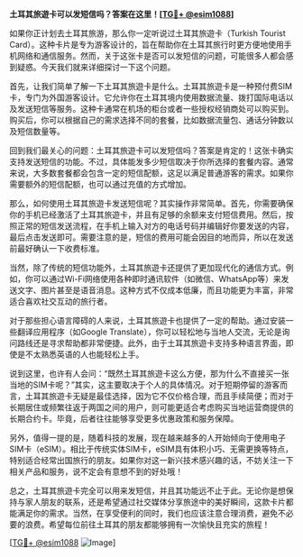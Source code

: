 **土耳其旅遊卡可以发短信吗？答案在这里！[[TG💪+ @esim1088](https://t.me/s/esim1088)]**

如果你正计划去土耳其旅游，那么你一定听说过土耳其旅遊卡（Turkish Tourist Card）。这种卡片是专为游客设计的，旨在帮助你在土耳其旅行时更方便地使用手机网络和通信服务。然而，关于这张卡是否可以发短信的问题，可能很多人都会感到疑惑。今天我们就来详细探讨一下这个问题。

首先，让我们简单了解一下土耳其旅遊卡是什么。土耳其旅遊卡是一种预付费SIM卡，专门为外国游客设计。它允许你在土耳其境内使用数据流量、拨打国际电话以及发送短信等服务。这种卡通常在机场的柜台或者一些授权经销商处可以购买到。购买后，你可以根据自己的需求选择不同的套餐，比如数据流量包、通话分钟数以及短信数量等。

回到我们最关心的问题：土耳其旅遊卡可以发短信吗？答案是肯定的！这张卡确实支持发送短信的功能。不过，具体能发多少短信取决于你所选择的套餐内容。通常来说，大多数套餐都会包含一定的短信配额，这足以满足普通游客的需求。如果你需要额外的短信配额，也可以通过充值的方式增加。

那么，如何使用土耳其旅遊卡发送短信呢？其实操作非常简单。首先，你需要确保你的手机已经激活了土耳其旅遊卡，并且有足够的余额来支付短信费用。然后，按照正常的短信发送流程，在手机上输入对方的电话号码并编辑好你要发送的内容，最后点击发送即可。需要注意的是，短信的费用可能会因目的地而异，所以在发送前最好确认一下收费标准。

当然，除了传统的短信功能外，土耳其旅遊卡还提供了更加现代化的通信方式。例如，你可以通过Wi-Fi网络使用各种即时通讯软件（如微信、WhatsApp等）来发送文字、图片甚至是语音消息。这种方式不仅成本低廉，而且功能更为丰富，非常适合喜欢社交互动的旅行者。

对于那些担心语言障碍的人来说，土耳其旅遊卡也提供了一定的帮助。通过安装一些翻译应用程序（如Google Translate），你可以轻松地与当地人交流，无论是询问路线还是寻求帮助都非常便捷。此外，由于土耳其旅遊卡支持多种语言界面，即使是不太熟悉英语的人也能轻松上手。

说到这里，也许有人会问：“既然土耳其旅遊卡这么方便，那为什么不直接买一张当地的SIM卡呢？”其实，这主要取决于个人的具体情况。对于短期停留的游客而言，土耳其旅遊卡无疑是最佳选择，因为它不仅价格合理，而且手续简便；而对于长期居住或频繁往返于两国之间的用户，则可能更适合考虑购买当地运营商提供的长期合约卡。毕竟，后者往往能够享受更多优惠政策和服务保障。

另外，值得一提的是，随着科技的发展，现在越来越多的人开始倾向于使用电子SIM卡（eSIM）。相比于传统实体SIM卡，eSIM具有体积小巧、无需更换等特点，特别适合经常出国旅行的朋友。如果你对这一新兴技术感兴趣的话，不妨关注一下相关产品和服务，说不定会有意想不到的好处哦！

总之，土耳其旅遊卡完全可以用来发短信，并且其功能远不止于此。无论你是想保持与家人朋友的联系，还是希望通过社交媒体分享旅途中的美好瞬间，这款卡片都能满足你的需求。当然，在享受便利的同时，我们也应该注意合理消费，避免不必要的浪费。希望每位前往土耳其的朋友都能够拥有一次愉快且充实的旅程！

[[TG💪+ @esim1088](https://t.me/s/esim1088) ![Image](https://i.postimg.cc/4NQfJmqS/Snipaste-2025-05-13-00-14-12.png)]
